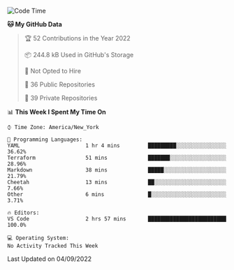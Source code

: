 <!--START_SECTION:waka-->
![Code Time](http://img.shields.io/badge/Code%20Time-74%20hrs%2059%20mins-blue)

**🐱 My GitHub Data** 

> 🏆 52 Contributions in the Year 2022
 > 
> 📦 244.8 kB Used in GitHub's Storage 
 > 
> 🚫 Not Opted to Hire
 > 
> 📜 36 Public Repositories 
 > 
> 🔑 39 Private Repositories  
 > 
📊 **This Week I Spent My Time On** 

```text
⌚︎ Time Zone: America/New_York

💬 Programming Languages: 
YAML                     1 hr 4 mins         █████████░░░░░░░░░░░░░░░░   36.62% 
Terraform                51 mins             ███████░░░░░░░░░░░░░░░░░░   28.96% 
Markdown                 38 mins             █████░░░░░░░░░░░░░░░░░░░░   21.79% 
Cheetah                  13 mins             ██░░░░░░░░░░░░░░░░░░░░░░░   7.66% 
Other                    6 mins              █░░░░░░░░░░░░░░░░░░░░░░░░   3.71%

🔥 Editors: 
VS Code                  2 hrs 57 mins       █████████████████████████   100.0%

💻 Operating System: 
No Activity Tracked This Week

```


 Last Updated on 04/09/2022
<!--END_SECTION:waka-->